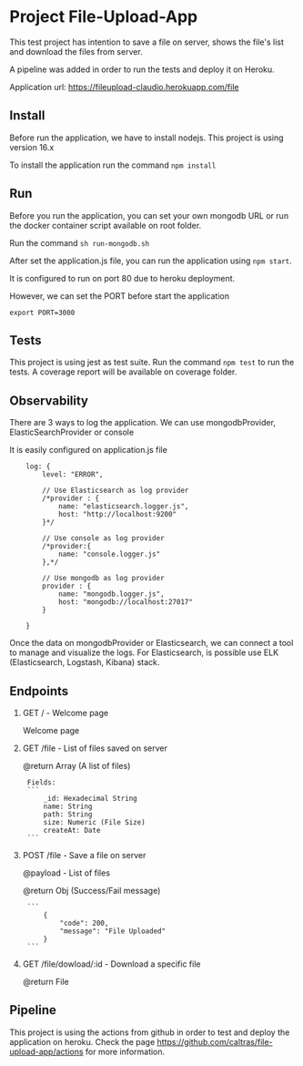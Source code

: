 # Project File-Upload-App

This test project has intention to save a file on server, shows the file's list and download the files from server.

A pipeline was added in order to run the tests and deploy it on Heroku.

Application url: https://fileupload-claudio.herokuapp.com/file

## Install

Before run the application, we have to install nodejs. 
This project is using version 16.x

To install the application run the command `npm install`

## Run

Before you run the application, you can set your own mongodb URL or run the docker container script available on root folder.

Run the command `sh run-mongodb.sh`

After set the application.js file, you can run the application using `npm start`. 

It is configured to run on port 80 due to heroku deployment.

However, we can set the PORT before start the application

`export PORT=3000`

## Tests

This project is using jest as test suite.
Run the command `npm test` to run the tests. A coverage report will be available on coverage folder.


## Observability

There are 3 ways to log the application.
We can use mongodbProvider, ElasticSearchProvider or console

It is easily configured on application<env>.js file

```
    log: {
        level: "ERROR",
        
        // Use Elasticsearch as log provider
        /*provider : {
            name: "elasticsearch.logger.js",
            host: "http://localhost:9200"    
        }*/
        
        // Use console as log provider
        /*provider:{
            name: "console.logger.js"
        },*/

        // Use mongodb as log provider
        provider : {
            name: "mongodb.logger.js",
            host: "mongodb://localhost:27017"
        }
        
    }

```

Once the data on mongodbProvider or Elasticsearch, we can connect a tool to manage and visualize the logs.
For Elasticsearch, is possible use ELK (Elasticsearch, Logstash, Kibana) stack.

## Endpoints

1. GET / - Welcome page

    Welcome page

2. GET /file - List of files saved on server
    
    @return Array (A list of files)
        
        Fields:
        ```
            _id: Hexadecimal String 
            name: String
            path: String 
            size: Numeric (File Size)
            createAt: Date
        ```
3. POST /file - Save a file on server
    
    @payload - List of files

    @return Obj (Success/Fail message)

        ```
            {
                "code": 200,
                "message": "File Uploaded"
            }
        ```

4. GET /file/dowload/:id - Download a specific file
    
    @return File


## Pipeline

This project is using the actions from github in order to test and deploy the application on heroku.
Check the page https://github.com/caltras/file-upload-app/actions for more information.